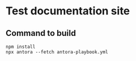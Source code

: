 # Test documentation site

## Command to build

```
npm install
npx antora --fetch antora-playbook.yml
```
